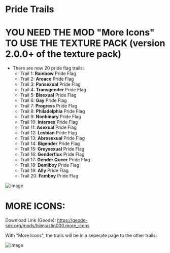 # Pride Trails
# YOU NEED THE MOD "More Icons" TO USE THE TEXTURE PACK (version 2.0.0+ of the texture pack)
- There are now 20 pride flag trails:
  - Trail 1: **Rainbow** Pride Flag
  - Trail 2: **Aroace** Pride Flag
  - Trail 3: **Pansexual** Pride Flag
  - Trail 4: **Transgender** Pride Flag
  - Trail 5: **Bisexual** Pride Flag
  - Trail 6: **Gay** Pride Flag
  - Trail 7: **Progress** Pride Flag
  - Trail 8: **Philadelphia** Pride Flag
  - Trail 9: **Nonbinary** Pride Flag
  - Trail 10: **Intersex** Pride Flag
  - Trail 11: **Asexual** Pride Flag
  - Trail 12: **Lesbian** Pride Flag
  - Trail 13: **Abrosexual** Pride Flag
  - Trail 14: **Bigender** Pride Flag
  - Trail 15: **Greysexual** Pride Flag
  - Trail 16: **Genderflux** Pride Flag
  - Trail 17: **Gender Queer** Pride Flag
  - Trail 18: **Demiboy** Pride Flag
  - Trail 19: **Ally** Pride Flag
  - Trail 20: **Femboy** Pride Flag

![image](https://github.com/CharlGD1/Pride-Trails/assets/92670599/3706c8a5-0579-4462-be9c-a1f67225a294)



# MORE ICONS:
Download Link (Geode): https://geode-sdk.org/mods/hiimjustin000.more_icons


With "More Icons", the trails will be in a seperate page to the other trails:

![image](https://github.com/user-attachments/assets/4bdcec02-d181-40c7-aee3-2b75eef82abf)


